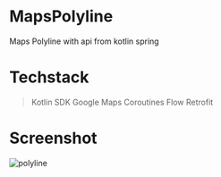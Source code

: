 # MapsPolyline
Maps Polyline with api from kotlin spring


# Techstack
> Kotlin
> SDK Google Maps
> Coroutines Flow
> Retrofit

# Screenshot

![polyline](https://user-images.githubusercontent.com/60953676/233851104-c27c9f4b-fb2d-4540-a9e5-4d616dca0e33.png)
